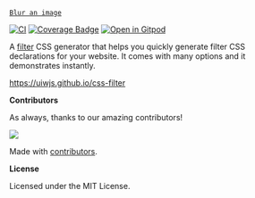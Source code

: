 [`Blur an image`](https://uiwjs.github.io/css-filter)

[![CI](https://github.com/uiwjs/css-filter/actions/workflows/ci.yml/badge.svg)](https://github.com/uiwjs/css-filter/actions/workflows/ci.yml)
[![Coverage Badge](https://uiwjs.github.io/css-filter/badges.svg)](https://uiwjs.github.io/css-filter/lcov-report/)
[![Open in Gitpod](https://shields.io/badge/Open%20in-Gitpod-green?logo=Gitpod)](https://gitpod.io/#https://github.com/uiwjs/css-filter)

A [filter](https://developer.mozilla.org/en-US/docs/Web/CSS/filter) CSS generator that helps you quickly generate filter CSS declarations for your website. It comes with many options and it demonstrates instantly.

https://uiwjs.github.io/css-filter


**Contributors**

As always, thanks to our amazing contributors!

<a href="https://github.com/uiwjs/css-filter/graphs/contributors">
  <img src="https://uiwjs.github.io/css-filter/CONTRIBUTORS.svg" />
</a>

Made with [contributors](https://github.com/jaywcjlove/github-action-contributors).

**License**

Licensed under the MIT License.
